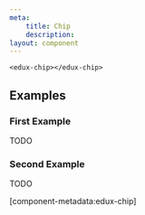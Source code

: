 ```yaml
---
meta:
    title: Chip
    description:
layout: component
---
```


```html:preview
<edux-chip></edux-chip>
```

## Examples

### First Example

TODO

### Second Example

TODO

[component-metadata:edux-chip]
